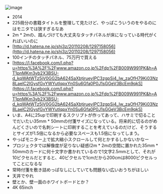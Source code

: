 
![image](https://gyazo.com/0dc549b89a8d4abe24be7b86168eb519/thumb/1000)
- 2014
- 225冊分の書籍タイトルを整理して見たけど、やっぱこういうのをやるのにはモニタでは狭すぎるなあ
- 2m * 2mの、踏んづけても大丈夫なタッチパネルが床になっている時代がくればいいのに
- [http://d.hatena.ne.jp/shi3z/20110208/1297158056](http://d.hatena.ne.jp/shi3z/20110208/1297158056)
- 100インチのタッチパネル、75万円で買える
- [https://l.facebook.com/l.php?u=https%3A%2F%2Fwww.amazon.co.jp%2Fdp%2FB009W991PK&h=AT1pnMKm3vb2X3BSU-d_kqWAtWTz5jV0GG2bA624SaXbtjruevIPC3zgpSi4_Iw_zaOfH79Ki03Nz8LaelC2IGysfGvYWYutlqpxYn0Su6Gfa0P0J1sGGeV3BcEm9qkS](https://l.facebook.com/l.php?u=https%3A%2F%2Fwww.amazon.co.jp%2Fdp%2FB009W991PK&h=AT1pnMKm3vb2X3BSU-d_kqWAtWTz5jV0GG2bA624SaXbtjruevIPC3zgpSi4_Iw_zaOfH79Ki03Nz8LaelC2IGysfGvYWYutlqpxYn0Su6Gfa0P0J1sGGeV3BcEm9qkS)
- いま、A4に25upで印刷するスクリプトが作ってあって、ハサミで切ることでだいたい35mm * 50mmの付箋サイズになっている。将来的に切るのがめんどくさいので名刺シートに印刷することを考えているのだけど、そうするとサイズが1.5倍になるから必要なスペースも1.5倍になってしまう。
- やっぱモニター上で拡大縮小スクロールして何とかするしかないかなー
- プロジェクタでは解像度が足りない疑惑(2m * 2mの空間に置かれた35mm * 50mmのカードに何十文字か書かれているので1文字2.5mmとして、それが10ピクセルだとすると、40ピクセルで1cmだから200cmは8000ピクセルってことになるな
- 常時付箋を敷き詰めっぱなしにしていても問題ない広いおうちがほしい
- 天井でやれ
- 壁とか、壁一面のホワイトボードとか？
- 4K 65inch
